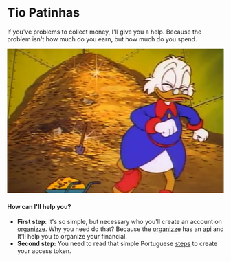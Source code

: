 Tio Patinhas
============

If you've problems to collect money, I'll give you a help. Because the problem isn't how much do you earn, but how much do you spend.

![Tio patinhas](tio-patinhas.jpg)

#### How can I'll help you?
* **First step**:
It's so simple, but necessary who you'll create an account on [organizze](https://www.organizze.com.br/). Why you need do that? Because the [organizze](https://www.organizze.com.br/) has an [api](https://en.wikipedia.org/wiki/Application_programming_interface) and It'll help you to organize your financial.
* **Second step:** You need to read that simple Portuguese [steps](https://github.com/organizze/api-doc#fazendo-uma-requisi%C3%A7%C3%A3o) to create your access token.
